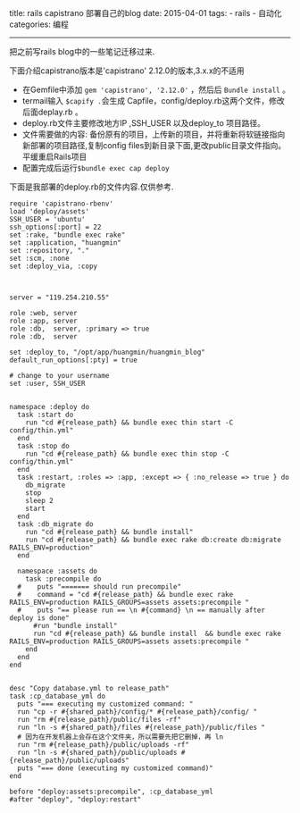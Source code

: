 title: rails capistrano 部署自己的blog
date: 2015-04-01
tags: 
    - rails
    - 自动化
categories: 编程

---
把之前写rails blog中的一些笔记迁移过来.
<!--more-->  
下面介绍capistrano版本是'capistrano' 2.12.0的版本,3.x.x的不适用

- 在Gemfile中添加 `gem 'capistrano', '2.12.0'` ，然后后 `Bundle install` 。
- termail输入 `$capify .`会生成 Capfile，config/deploy.rb这两个文件，修改后面deplay.rb 。
- deploy.rb文件主要修改地方IP ,SSH_USER 以及deploy_to 项目路径。
- 文件需要做的内容: 备份原有的项目，上传新的项目，并将重新将软链接指向新部署的项目路径,复制config files到新目录下面,更改public目录文件指向。平缓重启Rails项目
- 配置完成后运行`$bundle exec cap deploy`

下面是我部署的deploy.rb的文件内容.仅供参考.

```
require 'capistrano-rbenv'
load 'deploy/assets'
SSH_USER = 'ubuntu'
ssh_options[:port] = 22
set :rake, "bundle exec rake"
set :application, "huangmin"
set :repository, "."
set :scm, :none
set :deploy_via, :copy



server = "119.254.210.55"

role :web, server
role :app, server
role :db,  server, :primary => true
role :db,  server

set :deploy_to, "/opt/app/huangmin/huangmin_blog"
default_run_options[:pty] = true

# change to your username
set :user, SSH_USER


namespace :deploy do
  task :start do
    run "cd #{release_path} && bundle exec thin start -C config/thin.yml"
  end
  task :stop do
    run "cd #{release_path} && bundle exec thin stop -C config/thin.yml"
  end
  task :restart, :roles => :app, :except => { :no_release => true } do
    db_migrate
    stop
    sleep 2
    start
  end
  task :db_migrate do
    run "cd #{release_path} && bundle install"
    run "cd #{release_path} && bundle exec rake db:create db:migrate RAILS_ENV=production"
  end

  namespace :assets do
    task :precompile do
  #    puts "======= should run precompile"
  #    command = "cd #{release_path} && bundle exec rake RAILS_ENV=production RAILS_GROUPS=assets assets:precompile "
  #    puts "== please run == \n #{command} \n == manually after deploy is done"
      #run "bundle install"
      run "cd #{release_path} && bundle install  && bundle exec rake RAILS_ENV=production RAILS_GROUPS=assets assets:precompile "
    end
  end
end


desc "Copy database.yml to release_path"
task :cp_database_yml do
  puts "=== executing my customized command: "
  run "cp -r #{shared_path}/config/* #{release_path}/config/ "
  run "rm #{release_path}/public/files -rf"
  run "ln -s #{shared_path}/files #{release_path}/public/files "
  # 因为在开发机器上会存在这个文件夹，所以需要先把它删掉，再 ln
  run "rm #{release_path}/public/uploads -rf"
  run "ln -s #{shared_path}/public/uploads #{release_path}/public/uploads"
  puts "=== done (executing my customized command)"
end

before "deploy:assets:precompile", :cp_database_yml
#after "deploy", "deploy:restart"
```
